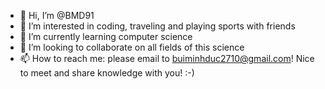 - 👋 Hi, I’m @BMD91
- 👀 I’m interested in coding, traveling and playing sports with friends
- 🌱 I’m currently learning computer science
- 💞️ I’m looking to collaborate on all fields of this science
- 📫 How to reach me: please email to buiminhduc2710@gmail.com! Nice to meet and share knowledge with you! :-)

<!---
BMD91/BMD91 is a ✨ special ✨ repository because its `README.md` (this file) appears on your GitHub profile.
You can click the Preview link to take a look at your changes.
--->
